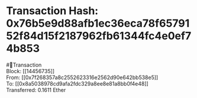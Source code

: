 
Transaction Hash: 0x76b5e9d88afb1ec36eca78f6579152f84d15f2187962fb61344fc4e0ef74b853
====================================================================================
  
#💸Transaction  
Block: [[14456735]]  
From: [[0x7f268357a8c2552623316e2562d90e642bb538e5]]  
To: [[0x8a5038978cd9afa2fdc329a8ee8e81a8bb0f4e48]]  
Transferred: 0.1611 Ether